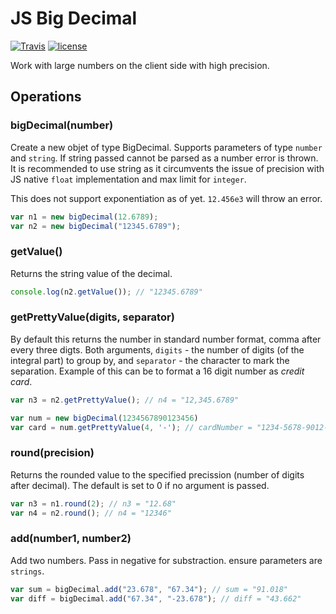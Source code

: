 # JS Big Decimal

[![Travis](https://img.shields.io/travis/royNiladri/js-big-decimal.svg?style=flat-square)](https://travis-ci.org/royNiladri/js-big-decimal)
[![license](https://img.shields.io/github/license/royNiladri/js-big-decimal.svg?style=flat-square)](https://github.com/royNiladri/js-big-decimal/blob/master/LICENSE)

Work with large numbers on the client side with high precision.

## Operations

### bigDecimal(number)
Create a new objet of type BigDecimal. Supports parameters of type `number` and `string`. If string passed cannot be parsed as a number error is thrown. It is recommended to use string as it circumvents the issue of precision with JS native `float` implementation and max limit for `integer`.

This does not support exponentiation as of yet. `12.456e3` will throw an error.

```javascript
var n1 = new bigDecimal(12.6789);
var n2 = new bigDecimal("12345.6789");
```

### getValue()
Returns the string value of the decimal.
```javascript
console.log(n2.getValue()); // "12345.6789"
```

### getPrettyValue(digits, separator)
By default this returns the number in standard number format, comma after every three digts. Both arguments, `digits` - the number of digits (of the integral part) to group by, and `separator` - the character to mark the separation. Example of this can be to format a 16 digit number as _credit card_.
```javascript
var n3 = n2.getPrettyValue(); // n4 = "12,345.6789"

var num = new bigDecimal(1234567890123456)
var card = num.getPrettyValue(4, '-'); // cardNumber = "1234-5678-9012-3456"
```

### round(precision)
Returns the rounded value to the specified precission (number of digits after decimal). The default is set to 0 if no argument is passed.
```javascript
var n3 = n1.round(2); // n3 = "12.68"
var n4 = n2.round(); // n4 = "12346" 
```

### add(number1, number2)
Add two numbers. Pass in negative for substraction. ensure parameters are `strings`. 
```javascript
var sum = bigDecimal.add("23.678", "67.34"); // sum = "91.018"
var diff = bigDecimal.add("67.34", "-23.678"); // diff = "43.662"
```